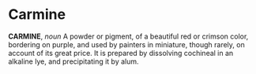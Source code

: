 # Carmine

**CARMINE**, _noun_ A powder or pigment, of a beautiful red or crimson color, bordering on purple, and used by painters in miniature, though rarely, on account of its great price. It is prepared by dissolving cochineal in an alkaline lye, and precipitating it by alum.